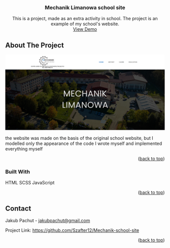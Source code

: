 <div align="center">
<h3 align="center">Mechanik Limanowa school site</h3>

  <p align="center">
   This is a project, made as an extra activity in school. The project is an example of my school's website. 
    <br />
    <a href="https://szafter12.github.io/Mechanik-school-site/">View Demo</a>
  </p>
</div>

## About The Project

<img src='img/school-site.png'>

the website was made on the basis of the original school website, but I modelled only the appearance of the code I wrote myself and implemented everything myself 

<p align="right">(<a href="#readme-top">back to top</a>)</p>



### Built With

HTML
SCSS
JavaScript

<p align="right">(<a href="#readme-top">back to top</a>)</p>


## Contact

Jakub Pachut - jakubpachut@gmail.com

Project Link: https://github.com/Szafter12/Mechanik-school-site

<p align="right">(<a href="#readme-top">back to top</a>)</p>
